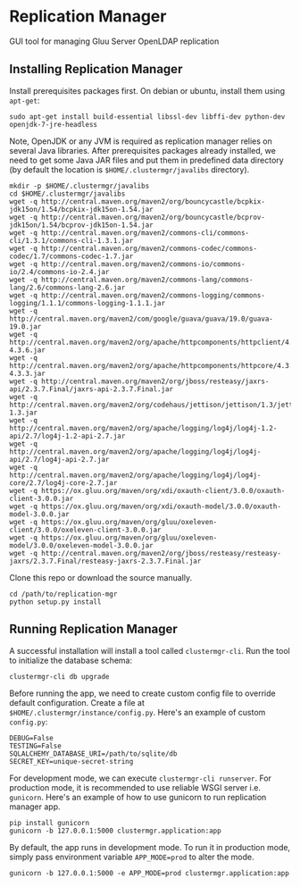 # Replication Manager

GUI tool for managing Gluu Server OpenLDAP replication

## Installing Replication Manager

Install prerequisites packages first. On debian or ubuntu, install them using `apt-get`:

```
sudo apt-get install build-essential libssl-dev libffi-dev python-dev openjdk-7-jre-headless
```

Note, OpenJDK or any JVM is required as replication manager relies on several Java libraries.
After prerequisites packages already installed, we need to get some Java JAR files and put them
in predefined data directory (by default the location is `$HOME/.clustermgr/javalibs` directory).

```
mkdir -p $HOME/.clustermgr/javalibs
cd $HOME/.clustermgr/javalibs
wget -q http://central.maven.org/maven2/org/bouncycastle/bcpkix-jdk15on/1.54/bcpkix-jdk15on-1.54.jar
wget -q http://central.maven.org/maven2/org/bouncycastle/bcprov-jdk15on/1.54/bcprov-jdk15on-1.54.jar
wget -q http://central.maven.org/maven2/commons-cli/commons-cli/1.3.1/commons-cli-1.3.1.jar
wget -q http://central.maven.org/maven2/commons-codec/commons-codec/1.7/commons-codec-1.7.jar
wget -q http://central.maven.org/maven2/commons-io/commons-io/2.4/commons-io-2.4.jar
wget -q http://central.maven.org/maven2/commons-lang/commons-lang/2.6/commons-lang-2.6.jar
wget -q http://central.maven.org/maven2/commons-logging/commons-logging/1.1.1/commons-logging-1.1.1.jar
wget -q http://central.maven.org/maven2/com/google/guava/guava/19.0/guava-19.0.jar
wget -q http://central.maven.org/maven2/org/apache/httpcomponents/httpclient/4.3.6/httpclient-4.3.6.jar
wget -q http://central.maven.org/maven2/org/apache/httpcomponents/httpcore/4.3.3/httpcore-4.3.3.jar
wget -q http://central.maven.org/maven2/org/jboss/resteasy/jaxrs-api/2.3.7.Final/jaxrs-api-2.3.7.Final.jar
wget -q http://central.maven.org/maven2/org/codehaus/jettison/jettison/1.3/jettison-1.3.jar
wget -q http://central.maven.org/maven2/org/apache/logging/log4j/log4j-1.2-api/2.7/log4j-1.2-api-2.7.jar
wget -q http://central.maven.org/maven2/org/apache/logging/log4j/log4j-api/2.7/log4j-api-2.7.jar
wget -q http://central.maven.org/maven2/org/apache/logging/log4j/log4j-core/2.7/log4j-core-2.7.jar
wget -q https://ox.gluu.org/maven/org/xdi/oxauth-client/3.0.0/oxauth-client-3.0.0.jar
wget -q https://ox.gluu.org/maven/org/xdi/oxauth-model/3.0.0/oxauth-model-3.0.0.jar
wget -q https://ox.gluu.org/maven/org/gluu/oxeleven-client/3.0.0/oxeleven-client-3.0.0.jar
wget -q https://ox.gluu.org/maven/org/gluu/oxeleven-model/3.0.0/oxeleven-model-3.0.0.jar
wget -q http://central.maven.org/maven2/org/jboss/resteasy/resteasy-jaxrs/2.3.7.Final/resteasy-jaxrs-2.3.7.Final.jar
```

Clone this repo or download the source manually.

```
cd /path/to/replication-mgr
python setup.py install
```

## Running Replication Manager

A successful installation will install a tool called `clustermgr-cli`.
Run the tool to initialize the database schema:

```
clustermgr-cli db upgrade
```

Before running the app, we need to create custom config file to override default configuration.
Create a file at `$HOME/.clustermgr/instance/config.py`. Here's an example of custom `config.py`:

```
DEBUG=False
TESTING=False
SQLALCHEMY_DATABASE_URI=/path/to/sqlite/db
SECRET_KEY=unique-secret-string
```

For development mode, we can execute `clustermgr-cli runserver`.
For production mode, it is recommended to use reliable WSGI server i.e. `gunicorn`.
Here's an example of how to use gunicorn to run replication manager app.

```
pip install gunicorn
gunicorn -b 127.0.0.1:5000 clustermgr.application:app
```

By default, the app runs in development mode. To run it in production mode, simply pass environment variable
`APP_MODE=prod` to alter the mode.

```
gunicorn -b 127.0.0.1:5000 -e APP_MODE=prod clustermgr.application:app
```
